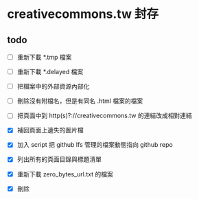 # creativecommons.tw 封存

## todo

- [ ] 重新下載 *.tmp 檔案
- [ ] 重新下載 *.delayed 檔案
- [ ] 把檔案中的外部資源內部化
- [ ] 刪除沒有附檔名，但是有同名 .html 檔案的檔案
- [ ] 把頁面中到 http(s)?://creativecommons.tw 的連結改成相對連結

- [x] 補回頁面上遺失的圖片檔
- [x] 加入 script 把 github lfs 管理的檔案動態指向 github repo
- [x] 列出所有的頁面目錄與標題清單
- [x] 重新下載 zero_bytes_url.txt 的檔案
- [x] 刪除 <title>40x 的 HTML 檔案
- [x] 設定 git-pages repo 並將 /creativecommons.tw/creativecommons.tw 搬移到根目錄下以便打開 github pages
- [x] files/downloads/ 下的檔案實在太大了，透過 Git LFS 上傳
- [x] 如果 `<TITLE>Page has moved</TITLE>` 頁面有對應的 .html 檔案，就將其移除
- [x] 把所有的 page not found 刪除
- [x] 修正變成 0 Bytes 的檔案
- [x] feed 要改名叫 feed.xml
- [x] 移除 <script>jQuery.extend(Drupal.settings...</script> 標籤
- [x] 修正檔案內連結的 css 變成 html
- [x] 列出所有的 binary 檔案清單並且抓取
- [x] 內容有「Click here...」的頁面是沒有成功抓到的頁面

## 建立鏡像流程

### 在 mac 上安裝 httrack

```bash
➜  ~ brew install httrack
```

### Mirror

```bash
./httrack.sh
```

### 看到 binary 的策略

1. 第一次先抓 html
2. 第二次再從 hts-cache/new.txt 抓 binary

用 sftp 進去主機找該檔案，另外下載後置入，於 httrack.sh 手動排除該路徑

### binary 檔案位置

```text

```

## 頁面清單

```text

```

